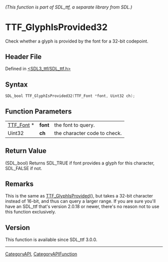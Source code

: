 ###### (This function is part of SDL_ttf, a separate library from SDL.)
# TTF_GlyphIsProvided32

Check whether a glyph is provided by the font for a 32-bit codepoint.

## Header File

Defined in [<SDL3_ttf/SDL_ttf.h>](https://github.com/libsdl-org/SDL_ttf/blob/main/include/SDL3_ttf/SDL_ttf.h)

## Syntax

```c
SDL_bool TTF_GlyphIsProvided32(TTF_Font *font, Uint32 ch);
```

## Function Parameters

|                        |          |                              |
| ---------------------- | -------- | ---------------------------- |
| [TTF_Font](TTF_Font) * | **font** | the font to query.           |
| Uint32                 | **ch**   | the character code to check. |

## Return Value

(SDL_bool) Returns SDL_TRUE if font provides a glyph for this character,
SDL_FALSE if not.

## Remarks

This is the same as [TTF_GlyphIsProvided](TTF_GlyphIsProvided)(), but takes
a 32-bit character instead of 16-bit, and thus can query a larger range. If
you are sure you'll have an SDL_ttf that's version 2.0.18 or newer, there's
no reason not to use this function exclusively.

## Version

This function is available since SDL_ttf 3.0.0.

----
[CategoryAPI](CategoryAPI), [CategoryAPIFunction](CategoryAPIFunction)

